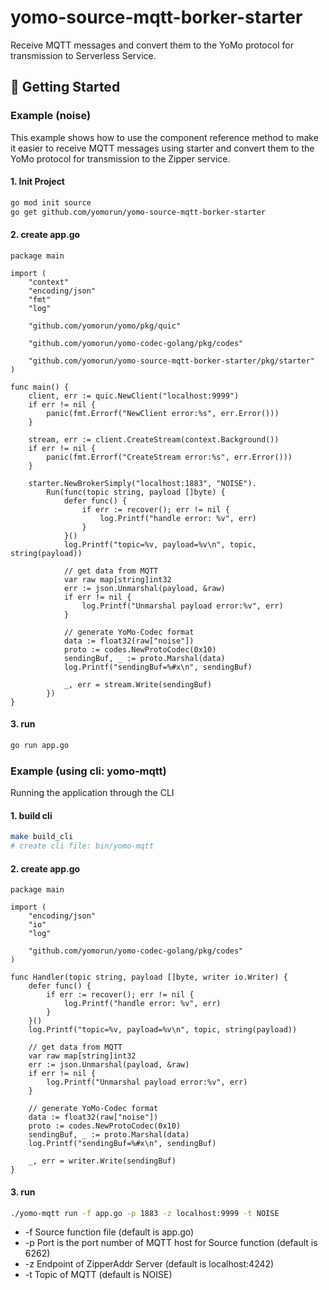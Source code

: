 # yomo-source-mqtt-borker-starter
Receive MQTT messages and convert them to the YoMo protocol for transmission to Serverless Service.



## 🚀 Getting Started

### Example (noise)

This example shows how to use the component reference method to make it easier to receive MQTT messages using starter and convert them to the YoMo protocol for transmission to the Zipper service.

#### 1. Init Project
```bash
go mod init source
go get github.com/yomorun/yomo-source-mqtt-borker-starter
```
#### 2. create app.go 
```text
package main

import (
	"context"
	"encoding/json"
	"fmt"
	"log"

	"github.com/yomorun/yomo/pkg/quic"

	"github.com/yomorun/yomo-codec-golang/pkg/codes"

	"github.com/yomorun/yomo-source-mqtt-borker-starter/pkg/starter"
)

func main() {
	client, err := quic.NewClient("localhost:9999")
	if err != nil {
		panic(fmt.Errorf("NewClient error:%s", err.Error()))
	}

	stream, err := client.CreateStream(context.Background())
	if err != nil {
		panic(fmt.Errorf("CreateStream error:%s", err.Error()))
	}

	starter.NewBrokerSimply("localhost:1883", "NOISE").
		Run(func(topic string, payload []byte) {
			defer func() {
				if err := recover(); err != nil {
					log.Printf("handle error: %v", err)
				}
			}()
			log.Printf("topic=%v, payload=%v\n", topic, string(payload))

			// get data from MQTT
			var raw map[string]int32
			err := json.Unmarshal(payload, &raw)
			if err != nil {
				log.Printf("Unmarshal payload error:%v", err)
			}

			// generate YoMo-Codec format
			data := float32(raw["noise"])
			proto := codes.NewProtoCodec(0x10)
			sendingBuf, _ := proto.Marshal(data)
			log.Printf("sendingBuf=%#x\n", sendingBuf)

			_, err = stream.Write(sendingBuf)
		})
}
```

#### 3. run 
```bash
go run app.go
```

### Example (using cli: yomo-mqtt)

Running the application through the CLI

#### 1. build cli 
```bash
make build_cli
# create cli file: bin/yomo-mqtt
```
#### 2. create app.go
```text
package main

import (
	"encoding/json"
	"io"
	"log"

	"github.com/yomorun/yomo-codec-golang/pkg/codes"
)

func Handler(topic string, payload []byte, writer io.Writer) {
	defer func() {
		if err := recover(); err != nil {
			log.Printf("handle error: %v", err)
		}
	}()
	log.Printf("topic=%v, payload=%v\n", topic, string(payload))

	// get data from MQTT
	var raw map[string]int32
	err := json.Unmarshal(payload, &raw)
	if err != nil {
		log.Printf("Unmarshal payload error:%v", err)
	}

	// generate YoMo-Codec format
	data := float32(raw["noise"])
	proto := codes.NewProtoCodec(0x10)
	sendingBuf, _ := proto.Marshal(data)
	log.Printf("sendingBuf=%#x\n", sendingBuf)

	_, err = writer.Write(sendingBuf)
}
```

#### 3. run
```bash
./yomo-mqtt run -f app.go -p 1883 -z localhost:9999 -t NOISE
```
- -f Source function file (default is app.go)
- -p Port is the port number of MQTT host for Source function (default is 6262)
- -z Endpoint of ZipperAddr Server (default is localhost:4242)
- -t Topic of MQTT (default is NOISE)